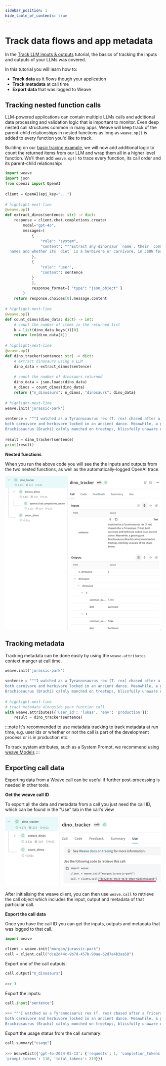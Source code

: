 ```yaml
---
sidebar_position: 1
hide_table_of_contents: true
---
```


# Track data flows and app metadata

In the [Track LLM inputs & outputs](/tutorial-tracing_1) tutorial, the basics of tracking the inputs and outputs of your LLMs was covered.

In this tutorial you will learn how to:
- **Track data** as it flows though your application
- **Track metadata** at call time
- **Export data** that was logged to Weave

## Tracking nested function calls

LLM-powered applications can contain multiple LLMs calls and additional data processing and validation logic that is important to monitor. Even deep nested call structures common in many apps, Weave will keep track of the parent-child relationships in nested functions as long as `weave.op()` is added to every function you'd like to track. 

Building on our [basic tracing example](/tutorial-tracing_1), we will now add additional logic to count the returned items from our LLM and wrap them all in a higher level function. We'll then add `weave.op()` to trace every function, its call order and its parent-child relationship:

```python
import weave
import json
from openai import OpenAI

client = OpenAI(api_key="...")

# highlight-next-line
@weave.op()
def extract_dinos(sentence: str) -> dict:
    response = client.chat.completions.create(
        model="gpt-4o",
        messages=[
            {
                "role": "system",
                "content": """Extract any dinorsaur `name`, their `common_name`, \
  names and whether its `diet` is a herbivore or carnivore, in JSON format."""
            },
            {
                "role": "user",
                "content": sentence
            }
            ],
            response_format={ "type": "json_object" }
        )
    return response.choices[0].message.content

# highlight-next-line
@weave.op()
def count_dinos(dino_data: dict) -> int:
    # count the number of items in the returned list
    k = list(dino_data.keys())[0]
    return len(dino_data[k])

# highlight-next-line
@weave.op()
def dino_tracker(sentence: str) -> dict:
    # extract dinosaurs using a LLM
    dino_data = extract_dinos(sentence)
    
    # count the number of dinosaurs returned
    dino_data = json.loads(dino_data)
    n_dinos = count_dinos(dino_data)
    return {"n_dinosaurs": n_dinos, "dinosaurs": dino_data}

# highlight-next-line
weave.init('jurassic-park')

sentence = """I watched as a Tyrannosaurus rex (T. rex) chased after a Triceratops (Trike), \
both carnivore and herbivore locked in an ancient dance. Meanwhile, a gentle giant \
Brachiosaurus (Brachi) calmly munched on treetops, blissfully unaware of the chaos below."""

result = dino_tracker(sentence)
print(result)
```

**Nested functions**

When you run the above code you will see the the inputs and outputs from the two nested functions, as well as the automatically-logged OpenAI trace.

![Nested Weave Trace](../static/img/tutorial_tracing_2_nested_dinos.png)
 

<!-- ![Nested Weave Trace](../static/img/tutorial_tracing_2_nested.png) -->


## Tracking metadata

Tracking metadata can be done easily by using the `weave.attributes` context manger at call time.

```python
weave.init('jurassic-park')

sentence = """I watched as a Tyrannosaurus rex (T. rex) chased after a Triceratops (Trike), \
both carnivore and herbivore locked in an ancient dance. Meanwhile, a gentle giant \
Brachiosaurus (Brachi) calmly munched on treetops, blissfully unaware of the chaos below."""

# highlight-next-line
# track metadata alongside your function call
with weave.attributes({'user_id': 'lukas', 'env': 'production'}):
    result = dino_tracker(sentence)
```

:::note
It's recommended to use metadata tracking to track metadata at run time, e.g. user ids or whether or not the call is part of the development process or is in production etc.

To track system attributes, such as a System Prompt, we recommend using [weave Models](guides/core-types/models)
:::


## Exporting call data

Exporting data from a Weave call can be useful if further post-processing is needed in other tools.

**Get the weave call ID**

To export all the data and metadata from a call you just need the call ID, which can be found in the "Use" tab in the call's view

![Nested Weave Trace](../static/img/tutorial_tracing_2_call_uri.png)

After initialising the weave client, you can then use `weave.call` to retrieve the call object which includes the input, output and metadata of that particular call.

**Export the call data**

Once you have the call ID you can get the inputs, outputs and metadata that was logged to that call.

```python
import weave

client = weave.init("morgan/jurassic-park")
call = client.call("dce2d44c-9b7d-457b-90ae-62d7e4b3aa58")
```

Export one of the call outputs:
```python
call.output["n_dinosaurs"]

>>> 3
```

Export the inputs:
```python
call.input["sentence"]

>>> """I watched as a Tyrannosaurus rex (T. rex) chased after a Triceratops (Trike), 
both carnivore and herbivore locked in an ancient dance. Meanwhile, a gentle giant 
Brachiosaurus (Brachi) calmly munched on treetops, blissfully unaware of the chaos below."""
```

Export the usage status from the call summary:
```python
call.summary["usage"]

>>> WeaveDict({'gpt-4o-2024-05-13': {'requests': 1, 'completion_tokens': 109, 
'prompt_tokens': 110, 'total_tokens': 219}})
```
